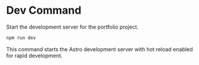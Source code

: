 # Dev Command

Start the development server for the portfolio project.

```bash
npm run dev
```

This command starts the Astro development server with hot reload enabled for rapid development.
